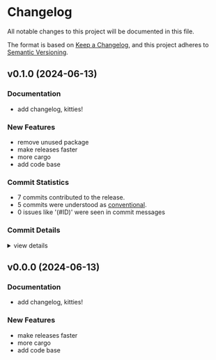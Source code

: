 # Changelog

All notable changes to this project will be documented in this file.

The format is based on [Keep a Changelog](https://keepachangelog.com/en/1.0.0/),
and this project adheres to [Semantic Versioning](https://semver.org/spec/v2.0.0.html).

## v0.1.0 (2024-06-13)

### Documentation

 - <csr-id-9fd9029257508388708cdf3dffe196589b9c9803/> add changelog, kitties!

### New Features

 - <csr-id-c52d28a2c75cb7657e9fb1a6507645ad644dbd6a/> remove unused package
 - <csr-id-3d04fec982825b3917aec2998cd8fbb226e1e263/> make releases faster
 - <csr-id-f87e18eaace5041385dc62c1ce5267ea00bf0456/> more cargo
 - <csr-id-f8b5943cf8c582c1d1906a48b766937e07415f05/> add code base

### Commit Statistics

<csr-read-only-do-not-edit/>

 - 7 commits contributed to the release.
 - 5 commits were understood as [conventional](https://www.conventionalcommits.org).
 - 0 issues like '(#ID)' were seen in commit messages

### Commit Details

<csr-read-only-do-not-edit/>

<details><summary>view details</summary>

 * **Uncategorized**
    - Remove unused package ([`c52d28a`](https://github.com/iajoiner/chloe-and-margaret/commit/c52d28a2c75cb7657e9fb1a6507645ad644dbd6a))
    - Release find-all-the-kitty-cats-in-charlotte v0.0.0, chloe-is-a-cat v0.0.0, margaret-is-a-cat v0.0.0 ([`12dda22`](https://github.com/iajoiner/chloe-and-margaret/commit/12dda220d6c9b488517dfe86a1e36ac8a1f35d27))
    - Add changelog, kitties! ([`9fd9029`](https://github.com/iajoiner/chloe-and-margaret/commit/9fd9029257508388708cdf3dffe196589b9c9803))
    - Release find-all-the-kitty-cats-in-charlotte v0.0.0, chloe-is-a-cat v0.0.0, margaret-is-a-cat v0.0.0 ([`f0535ab`](https://github.com/iajoiner/chloe-and-margaret/commit/f0535ab0a1db2f46a12b55cca0fa7ed4fd0e6ba7))
    - Make releases faster ([`3d04fec`](https://github.com/iajoiner/chloe-and-margaret/commit/3d04fec982825b3917aec2998cd8fbb226e1e263))
    - More cargo ([`f87e18e`](https://github.com/iajoiner/chloe-and-margaret/commit/f87e18eaace5041385dc62c1ce5267ea00bf0456))
    - Add code base ([`f8b5943`](https://github.com/iajoiner/chloe-and-margaret/commit/f8b5943cf8c582c1d1906a48b766937e07415f05))
</details>

## v0.0.0 (2024-06-13)

### Documentation

 - <csr-id-9fd9029257508388708cdf3dffe196589b9c9803/> add changelog, kitties!

### New Features

 - <csr-id-3d04fec982825b3917aec2998cd8fbb226e1e263/> make releases faster
 - <csr-id-f87e18eaace5041385dc62c1ce5267ea00bf0456/> more cargo
 - <csr-id-f8b5943cf8c582c1d1906a48b766937e07415f05/> add code base


